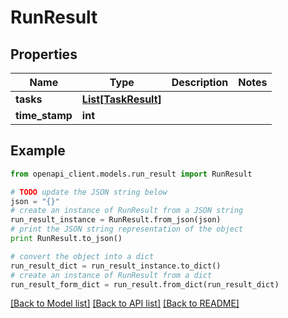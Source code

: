 # RunResult


## Properties
Name | Type | Description | Notes
------------ | ------------- | ------------- | -------------
**tasks** | [**List[TaskResult]**](TaskResult.md) |  | 
**time_stamp** | **int** |  | 

## Example

```python
from openapi_client.models.run_result import RunResult

# TODO update the JSON string below
json = "{}"
# create an instance of RunResult from a JSON string
run_result_instance = RunResult.from_json(json)
# print the JSON string representation of the object
print RunResult.to_json()

# convert the object into a dict
run_result_dict = run_result_instance.to_dict()
# create an instance of RunResult from a dict
run_result_form_dict = run_result.from_dict(run_result_dict)
```
[[Back to Model list]](../README.md#documentation-for-models) [[Back to API list]](../README.md#documentation-for-api-endpoints) [[Back to README]](../README.md)


